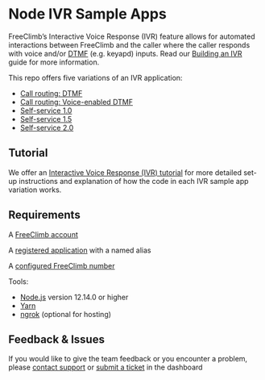 # Node IVR Sample Apps

FreeClimb’s Interactive Voice Response (IVR) feature allows for automated interactions between FreeClimb and the caller where the caller responds with voice and/or [DTMF](https://en.wikipedia.org/wiki/Dual-tone_multi-frequency_signaling) (e.g. keyapd) inputs. Read our [Building an IVR](https://docs.freeclimb.com/docs/building-an-ivr) guide for more information. 

This repo offers five variations of an IVR application: 
- [Call routing: DTMF](call-router-1.0)
- [Call routing: Voice-enabled DTMF](call-router-2.0)
- [Self-service 1.0](self-service-1.0)
- [Self-service 1.5](self-service-1.5)
- [Self-service 2.0](self-service-2.0)

## Tutorial
We offer an [Interactive Voice Response (IVR) tutorial](https://docs.freeclimb.com/docs/ivr-call-routing-10) for more detailed set-up instructions and explanation of how the code in each IVR sample app variation works.

## Requirements
A [FreeClimb account](https://freeclimb.com/dashboard/)

A [registered application](https://docs.freeclimb.com/docs/registering-and-configuring-an-application) with a named alias

A [configured FreeClimb number](https://docs.freeclimb.com/docs/getting-and-configuring-a-freeclimb-number)

Tools:
- [Node.js](https://nodejs.org/en/download/) version 12.14.0 or higher
- [Yarn](https://yarnpkg.com/en/)
- [ngrok](https://ngrok.com/download) (optional for hosting)

## Feedback & Issues
If you would like to give the team feedback or you encounter a problem, please [contact support](https://www.freeclimb.com/support/) or [submit a ticket](https://freeclimb.com/dashboard/portal/support) in the dashboard
